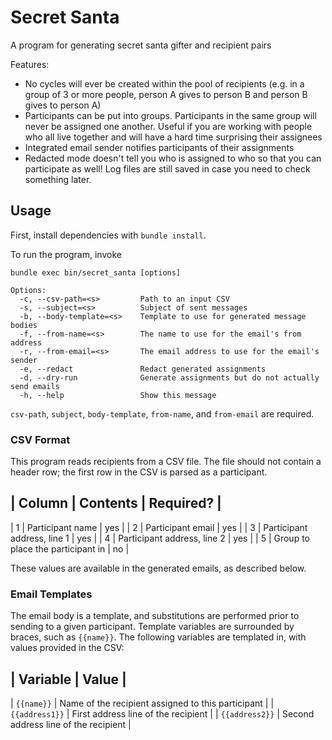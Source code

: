 # Secret Santa

A program for generating secret santa gifter and recipient pairs

Features:

- No cycles will ever be created within the pool of recipients (e.g. in a group
  of 3 or more people, person A gives to person B and person B gives to person
  A)
- Participants can be put into groups. Participants in the same group will never
  be assigned one another. Useful if you are working with people who all live
  together and will have a hard time surprising their assignees
- Integrated email sender notifies participants of their assignments
- Redacted mode doesn't tell you who is assigned to who so that you can
  participate as well! Log files are still saved in case you need to check
  something later.

## Usage

First, install dependencies with `bundle install`.

To run the program, invoke

`bundle exec bin/secret_santa [options]`

```
Options:
  -c, --csv-path=<s>         Path to an input CSV
  -s, --subject=<s>          Subject of sent messages
  -b, --body-template=<s>    Template to use for generated message bodies
  -f, --from-name=<s>        The name to use for the email's from address
  -r, --from-email=<s>       The email address to use for the email's sender
  -e, --redact               Redact generated assignments
  -d, --dry-run              Generate assignments but do not actually send emails
  -h, --help                 Show this message
```

`csv-path`, `subject`, `body-template`, `from-name`, and `from-email` are
required.

### CSV Format

This program reads recipients from a CSV file. The file should not contain a
header row; the first row in the CSV is parsed as a participant.

## | Column | Contents | Required? |

| 1 | Participant name | yes |
| 2 | Participant email | yes |
| 3 | Participant address, line 1 | yes |
| 4 | Participant address, line 2 | yes |
| 5 | Group to place the participant in | no |

These values are available in the generated emails, as described below.

### Email Templates

The email body is a template, and substitutions are performed prior to sending
to a given participant. Template variables are surrounded by braces, such as
`{{name}}`. The following variables are templated in, with values provided in
the CSV:

## | Variable | Value |

| `{{name}}` | Name of the recipient assigned to this participant |
| `{{address1}}` | First address line of the recipient |
| `{{address2}}` | Second address line of the recipient |
